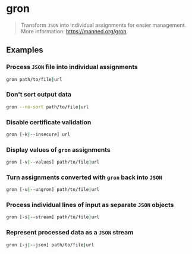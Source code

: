 # gron

> Transform `JSON` into individual assignments for easier management. More information: <https://manned.org/gron>.

## Examples

### Process `JSON` file into individual assignments

```bash
gron path/to/file|url
```

### Don't sort output data

```bash
gron --no-sort path/to/file|url
```

### Disable certificate validation

```bash
gron [-k|--insecure] url
```

### Display values of `gron` assignments

```bash
gron [-v|--values] path/to/file|url
```

### Turn assignments converted with `gron` back into `JSON`

```bash
gron [-u|--ungron] path/to/file|url
```

### Process individual lines of input as separate `JSON` objects

```bash
gron [-s|--stream] path/to/file|url
```

### Represent processed data as a `JSON` stream

```bash
gron [-j|--json] path/to/file|url
```
